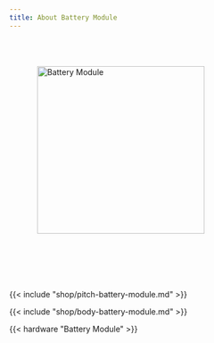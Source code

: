```yaml
---
title: About Battery Module
---
```


<style>
.module-pitch img {
    margin: 50px;
}
.module-pitch p {
    margin-top: 50px;
}
</style>

<div class="clearfix module-pitch">
<img class="pull-left" src="battery-module.png" alt="Battery Module" width="300">
<p>{{< include "shop/pitch-battery-module.md" >}}</p>
</div>

{{< include "shop/body-battery-module.md" >}}

{{< hardware "Battery Module" >}}
